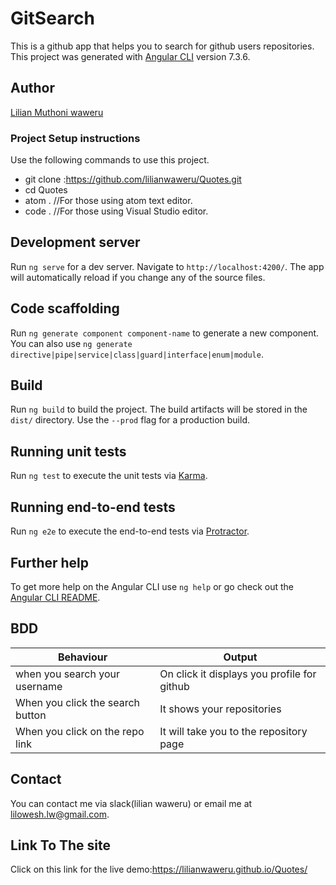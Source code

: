 # GitSearch
This is a github app that helps you to search for github users repositories.
This project was generated with [Angular CLI](https://github.com/angular/angular-cli) version 7.3.6.
## Author
[Lilian Muthoni waweru](https://github.com/lilianwaweru/Git-Search)

### Project Setup instructions
Use the following commands to use this project.
- git clone :https://github.com/lilianwaweru/Quotes.git
- cd Quotes
- atom .  //For those using atom text editor.
- code .  //For those using Visual Studio editor.

## Development server

Run `ng serve` for a dev server. Navigate to `http://localhost:4200/`. The app will automatically reload if you change any of the source files.

## Code scaffolding

Run `ng generate component component-name` to generate a new component. You can also use `ng generate directive|pipe|service|class|guard|interface|enum|module`.

## Build

Run `ng build` to build the project. The build artifacts will be stored in the `dist/` directory. Use the `--prod` flag for a production build.

## Running unit tests

Run `ng test` to execute the unit tests via [Karma](https://karma-runner.github.io).

## Running end-to-end tests

Run `ng e2e` to execute the end-to-end tests via [Protractor](http://www.protractortest.org/).

## Further help

To get more help on the Angular CLI use `ng help` or go check out the [Angular CLI README](https://github.com/angular/angular-cli/blob/master/README.md).

## BDD
| Behaviour                          | Output                                                  |
|------------------------------------|---------------------------------------------------------|
| when you search your username     | On click it displays you profile for github |
| When you click the search button   | It shows your repositories                  |
| When you click on the repo link | It will take you to the repository page              |

## Contact 
You can contact me via slack(lilian waweru) or email me at lilowesh.lw@gmail.com.

## Link To The site
Click on this link for the live demo:https://lilianwaweru.github.io/Quotes/
